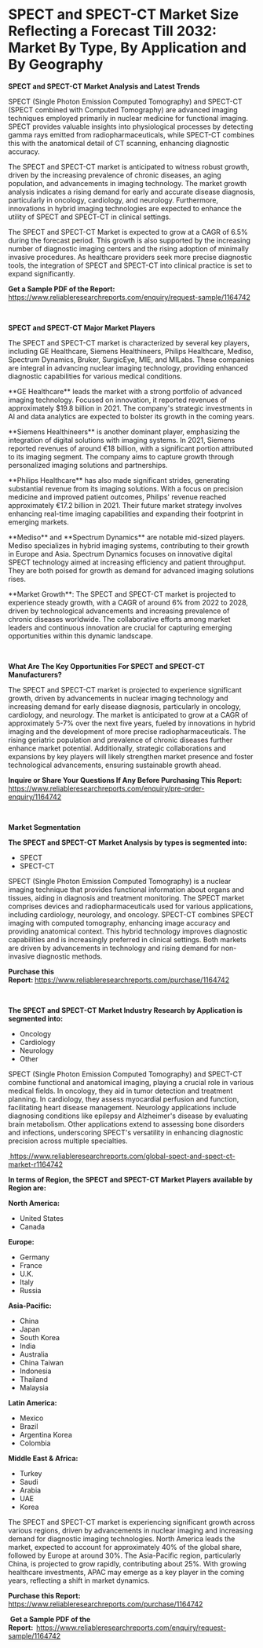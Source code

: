 <p><h1>SPECT and SPECT-CT Market Size Reflecting a Forecast Till 2032: Market By Type, By Application and By Geography</h1></p><p><strong>SPECT and SPECT-CT Market Analysis and Latest Trends</strong></p>
<p><p>SPECT (Single Photon Emission Computed Tomography) and SPECT-CT (SPECT combined with Computed Tomography) are advanced imaging techniques employed primarily in nuclear medicine for functional imaging. SPECT provides valuable insights into physiological processes by detecting gamma rays emitted from radiopharmaceuticals, while SPECT-CT combines this with the anatomical detail of CT scanning, enhancing diagnostic accuracy.</p><p>The SPECT and SPECT-CT market is anticipated to witness robust growth, driven by the increasing prevalence of chronic diseases, an aging population, and advancements in imaging technology. The market growth analysis indicates a rising demand for early and accurate disease diagnosis, particularly in oncology, cardiology, and neurology. Furthermore, innovations in hybrid imaging technologies are expected to enhance the utility of SPECT and SPECT-CT in clinical settings.</p><p>The SPECT and SPECT-CT Market is expected to grow at a CAGR of 6.5% during the forecast period. This growth is also supported by the increasing number of diagnostic imaging centers and the rising adoption of minimally invasive procedures. As healthcare providers seek more precise diagnostic tools, the integration of SPECT and SPECT-CT into clinical practice is set to expand significantly.</p></p>
<p><strong>Get a Sample PDF of the Report:&nbsp;</strong> <a href="https://www.reliableresearchreports.com/enquiry/request-sample/1164742?utm_campaign=2279&utm_medium=2&utm_source=Github&utm_content=ia&utm_term=14042025&utm_id=spect-and-spect-ct">https://www.reliableresearchreports.com/enquiry/request-sample/1164742</a></p>
<p>&nbsp;</p>
<p><strong>SPECT and SPECT-CT Major Market Players</strong></p>
<p><p>The SPECT and SPECT-CT market is characterized by several key players, including GE Healthcare, Siemens Healthineers, Philips Healthcare, Mediso, Spectrum Dynamics, Bruker, SurgicEye, MIE, and MILabs. These companies are integral in advancing nuclear imaging technology, providing enhanced diagnostic capabilities for various medical conditions.</p><p>**GE Healthcare** leads the market with a strong portfolio of advanced imaging technology. Focused on innovation, it reported revenues of approximately $19.8 billion in 2021. The company's strategic investments in AI and data analytics are expected to bolster its growth in the coming years.</p><p>**Siemens Healthineers** is another dominant player, emphasizing the integration of digital solutions with imaging systems. In 2021, Siemens reported revenues of around €18 billion, with a significant portion attributed to its imaging segment. The company aims to capture growth through personalized imaging solutions and partnerships.</p><p>**Philips Healthcare** has also made significant strides, generating substantial revenue from its imaging solutions. With a focus on precision medicine and improved patient outcomes, Philips' revenue reached approximately €17.2 billion in 2021. Their future market strategy involves enhancing real-time imaging capabilities and expanding their footprint in emerging markets.</p><p>**Mediso** and **Spectrum Dynamics** are notable mid-sized players. Mediso specializes in hybrid imaging systems, contributing to their growth in Europe and Asia. Spectrum Dynamics focuses on innovative digital SPECT technology aimed at increasing efficiency and patient throughput. They are both poised for growth as demand for advanced imaging solutions rises.</p><p>**Market Growth**: The SPECT and SPECT-CT market is projected to experience steady growth, with a CAGR of around 6% from 2022 to 2028, driven by technological advancements and increasing prevalence of chronic diseases worldwide. The collaborative efforts among market leaders and continuous innovation are crucial for capturing emerging opportunities within this dynamic landscape.</p></p>
<p>&nbsp;</p>
<p><strong>What Are The Key Opportunities For SPECT and SPECT-CT Manufacturers?</strong></p>
<p><p>The SPECT and SPECT-CT market is projected to experience significant growth, driven by advancements in nuclear imaging technology and increasing demand for early disease diagnosis, particularly in oncology, cardiology, and neurology. The market is anticipated to grow at a CAGR of approximately 5-7% over the next five years, fueled by innovations in hybrid imaging and the development of more precise radiopharmaceuticals. The rising geriatric population and prevalence of chronic diseases further enhance market potential. Additionally, strategic collaborations and expansions by key players will likely strengthen market presence and foster technological advancements, ensuring sustainable growth ahead.</p></p>
<p><strong>Inquire or Share Your Questions If Any Before Purchasing This Report:</strong> <a href="https://www.reliableresearchreports.com/enquiry/pre-order-enquiry/1164742?utm_campaign=2279&utm_medium=2&utm_source=Github&utm_content=ia&utm_term=14042025&utm_id=spect-and-spect-ct">https://www.reliableresearchreports.com/enquiry/pre-order-enquiry/1164742</a></p>
<p>&nbsp;</p>
<p><strong>Market Segmentation</strong></p>
<p><strong>The SPECT and SPECT-CT Market Analysis by types is segmented into:</strong></p>
<p><ul><li>SPECT</li><li>SPECT-CT</li></ul></p>
<p><p>SPECT (Single Photon Emission Computed Tomography) is a nuclear imaging technique that provides functional information about organs and tissues, aiding in diagnosis and treatment monitoring. The SPECT market comprises devices and radiopharmaceuticals used for various applications, including cardiology, neurology, and oncology. SPECT-CT combines SPECT imaging with computed tomography, enhancing image accuracy and providing anatomical context. This hybrid technology improves diagnostic capabilities and is increasingly preferred in clinical settings. Both markets are driven by advancements in technology and rising demand for non-invasive diagnostic methods.</p></p>
<p><strong>Purchase this Report:&nbsp;</strong><a href="https://www.reliableresearchreports.com/purchase/1164742?utm_campaign=2279&utm_medium=2&utm_source=Github&utm_content=ia&utm_term=14042025&utm_id=spect-and-spect-ct">https://www.reliableresearchreports.com/purchase/1164742</a></p>
<p>&nbsp;</p>
<p><strong>The SPECT and SPECT-CT Market Industry Research by Application is segmented into:</strong></p>
<p><ul><li>Oncology</li><li>Cardiology</li><li>Neurology</li><li>Other</li></ul></p>
<p><p>SPECT (Single Photon Emission Computed Tomography) and SPECT-CT combine functional and anatomical imaging, playing a crucial role in various medical fields. In oncology, they aid in tumor detection and treatment planning. In cardiology, they assess myocardial perfusion and function, facilitating heart disease management. Neurology applications include diagnosing conditions like epilepsy and Alzheimer's disease by evaluating brain metabolism. Other applications extend to assessing bone disorders and infections, underscoring SPECT's versatility in enhancing diagnostic precision across multiple specialties.</p></p>
<p><a href="https://www.reliableresearchreports.com/global-spect-and-spect-ct-market-r1164742?utm_campaign=2279&utm_medium=2&utm_source=Github&utm_content=ia&utm_term=14042025&utm_id=spect-and-spect-ct">&nbsp;https://www.reliableresearchreports.com/global-spect-and-spect-ct-market-r1164742</a></p>
<p><strong>In terms of Region, the SPECT and SPECT-CT Market Players available by Region are:</strong></p>
<p>
    <p> <strong> North America: </strong>
        <ul>
            <li>United States</li>
            <li>Canada</li>
        </ul>
        </p> 
    <p> <strong> Europe: </strong>
        <ul>
            <li>Germany</li>
            <li>France</li>
            <li>U.K.</li>
            <li>Italy</li>
            <li>Russia</li>
        </ul>
        </p> 
    <p> <strong> Asia-Pacific: </strong>
        <ul>
            <li>China</li>
            <li>Japan</li>
            <li>South Korea</li>
            <li>India</li>
            <li>Australia</li>
            <li>China Taiwan</li>
            <li>Indonesia</li>
            <li>Thailand</li>
            <li>Malaysia</li>
        </ul>
        </p> 
    <p> <strong> Latin America: </strong>
        <ul>
            <li>Mexico</li>
            <li>Brazil</li>
            <li>Argentina Korea</li>
            <li>Colombia</li>
        </ul>
        </p> 
    <p> <strong> Middle East & Africa: </strong>
        <ul>
            <li>Turkey</li>
            <li>Saudi</li>
            <li>Arabia</li>
            <li>UAE</li>
            <li>Korea</li>
        </ul>
    </p>
    </p>
<p><p>The SPECT and SPECT-CT market is experiencing significant growth across various regions, driven by advancements in nuclear imaging and increasing demand for diagnostic imaging technologies. North America leads the market, expected to account for approximately 40% of the global share, followed by Europe at around 30%. The Asia-Pacific region, particularly China, is projected to grow rapidly, contributing about 25%. With growing healthcare investments, APAC may emerge as a key player in the coming years, reflecting a shift in market dynamics.</p></p>
<p><strong>Purchase this Report: </strong><a href="https://www.reliableresearchreports.com/purchase/1164742?utm_campaign=2279&utm_medium=2&utm_source=Github&utm_content=ia&utm_term=14042025&utm_id=spect-and-spect-ct">https://www.reliableresearchreports.com/purchase/1164742</a></p>
<p>&nbsp;<strong>Get a Sample PDF of the Report:&nbsp;&nbsp;</strong><a href="https://www.reliableresearchreports.com/enquiry/request-sample/1164742?utm_campaign=2279&utm_medium=2&utm_source=Github&utm_content=ia&utm_term=14042025&utm_id=spect-and-spect-ct">https://www.reliableresearchreports.com/enquiry/request-sample/1164742</a></p>
<p><strong></strong></p>
<p><p></p><p></p><p></p></p>